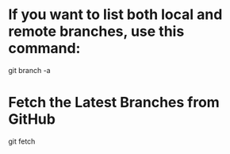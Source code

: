 # If you want to list both local and remote branches, use this command:
git branch -a

# Fetch the Latest Branches from GitHub
git fetch

